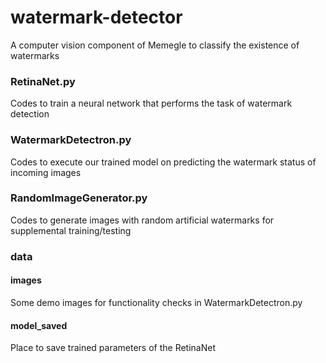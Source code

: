 # watermark-detector

A computer vision component of Memegle to classify the existence of watermarks

### RetinaNet.py

Codes to train a neural network that performs the task of watermark detection

### WatermarkDetectron.py

Codes to execute our trained model on predicting the watermark status of incoming images

### RandomImageGenerator.py

Codes to generate images with random artificial watermarks for supplemental training/testing

### data
#### images

Some demo images for functionality checks in WatermarkDetectron.py

#### model_saved

Place to save trained parameters of the RetinaNet

